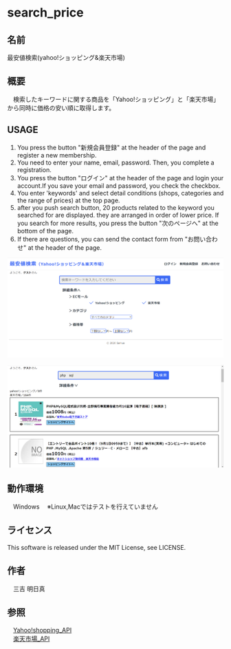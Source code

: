 # search_price
## 名前
 最安値検索(yahoo!ショッピング&amp;楽天市場)  

## 概要
　検索したキーワードに関する商品を「Yahoo!ショッピング」と「楽天市場」から同時に価格の安い順に取得します。

## USAGE
1. You press the button "新規会員登録" at the header of the page and register a new membership.
2. You need to enter your name, email, password. Then, you complete a registration. 
3. You press the button "ログイン" at the header of the page and login your account.If you save your email and password, you check the checkbox. 
4. You enter 'keywords' and select detail conditions (shops, categories and the range of prices) at the top page.  
5. after you push search button, 20 products related to the keyword you searched for are displayed. they are arranged in order of lower price. If you search for more results, you press the button "次のページへ" at the bottom of the page. 
6. If there are questions, you can send the contact form from "お問い合わせ" at the header of the page.

![sample image1](sample_img1.png)

![sample image2](sample_img2.png)

## 動作環境
　Windows
　※Linux,Macではテストを行えていません

## ライセンス
This software is released under the MIT License, see LICENSE.

## 作者
　三吉 明日真

## 参照
　[Yahoo!shopping_API](https://developer.yahoo.co.jp/sample/shopping/)  
　[楽天市場_API](https://webservice.rakuten.co.jp/api/ichibaitemsearch/)
